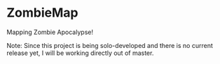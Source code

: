 # ZombieMap
Mapping Zombie Apocalypse!

Note: Since this project is being solo-developed and there is no current release yet, I will be working directly out of master.
